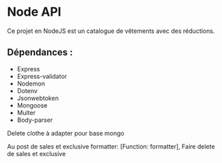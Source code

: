# Node API

Ce projet en NodeJS est un catalogue de vêtements avec des réductions.

## Dépendances :

- Express
- Express-validator
- Nodemon
- Dotenv
- Jsonwebtoken
- Mongoose
- Multer
- Body-parser

Delete clothe à adapter pour base mongo

Au post de sales et exclusive formatter: [Function: formatter],
Faire delete de sales et exclusive
